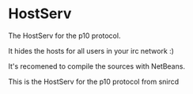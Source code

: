 # HostServ
 The HostServ for the p10 protocol.
 
 It hides the hosts for all users in your irc network :)

 It's recomened to compile the sources with NetBeans.
 
 This is the HostServ for the p10 protocol from snircd<br>
 
